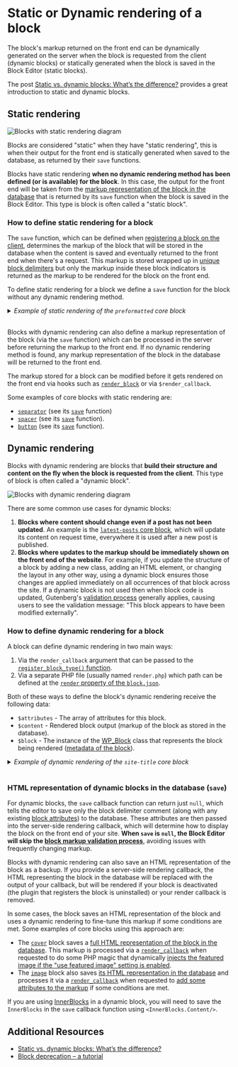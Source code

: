 # Static or Dynamic rendering of a block

The block's markup returned on the front end can be dynamically generated on the server when the block is requested from the client (dynamic blocks) or statically generated when the block is saved in the Block Editor (static blocks).

<div class="callout callout-tip">
The post <a href="https://developer.wordpress.org/news/2023/02/27/static-vs-dynamic-blocks-whats-the-difference/">Static vs. dynamic blocks: What’s the difference?</a> provides a great introduction to static and dynamic blocks.
</div>

## Static rendering 

![Blocks with static rendering diagram](https://developer.wordpress.org/files/2024/01/static-rendering.png)

Blocks are considered "static" when they have "static rendering", this is when their output for the front end is statically generated when saved to the database, as returned by their `save` functions.

Blocks have static rendering **when no dynamic rendering method has been defined (or is available) for the block**. In this case, the output for the front end will be taken from the [markup representation of the block in the database](https://developer.wordpress.org/block-editor/getting-started/fundamentals/markup-representation-block/) that is returned by its `save` function when the block is saved in the Block Editor. This type is block is often called a "static block".

### How to define static rendering for a block

The `save` function, which can be defined when [registering a block on the client](https://developer.wordpress.org/block-editor/getting-started/fundamentals/registration-of-a-block/#registration-of-the-block-with-javascript-client-side), determines the markup of the block that will be stored in the database when the content is saved and eventually returned to the front end when there's a request. This markup is stored wrapped up in [unique block delimiters](https://developer.wordpress.org/block-editor/getting-started/fundamentals/markup-representation-block/) but only the markup inside these block indicators is returned as the markup to be rendered for the block on the front end.

To define static rendering for a block we define a `save` function for the block without any dynamic rendering method.

<details><summary><em>Example of static rendering of the <code>preformatted</code> core block</em></summary>
<br/>
For example, the following <a href="https://github.com/WordPress/gutenberg/blob/trunk/packages/block-library/src/preformatted/save.js"><code>save</code> function</a> of the <a hreh="https://github.com/WordPress/gutenberg/tree/trunk/packages/block-library/src/preformatted"><code>preformatted</code></a> core block...

```js
import { RichText, useBlockProps } from '@wordpress/block-editor';

export default function save( { attributes } ) {
	const { content } = attributes;

	return (
		<pre { ...useBlockProps.save() }>
			<RichText.Content value={ content } />
		</pre>
	);
}
```

...generates the following markup representation of the block when `attributes.content` has the value `"This is some preformatted text"`...

```html
<!-- wp:preformatted -->
<pre class="wp-block-preformatted">This is some preformatted text</pre>
<!-- /wp:preformatted -->
```

...and it will return the following markup for the block to the front end when there's a request.

```html
<pre class="wp-block-preformatted">This is some preformatted text</pre>
```

</details>

<br/>

Blocks with dynamic rendering can also define a markup representation of the block (via the `save` function) which can be processed in the server before returning the markup to the front end. If no dynamic rendering method is found, any markup representation of the block in the database will be returned to the front end.

<div class="callout callout-info">
The markup stored for a block can be modified before it gets rendered on the front end via hooks such as <a href="https://developer.wordpress.org/reference/functions/render_block/"><code>render_block</code></a> or via <code>$render_callback</code>.
</div>

Some examples of core blocks with static rendering are:
- [`separator`](https://github.com/WordPress/gutenberg/blob/trunk/packages/block-library/src/separator) (see its [`save`](https://github.com/WordPress/gutenberg/blob/trunk/packages/block-library/src/separator/save.js) function) 
- [`spacer`](https://github.com/WordPress/gutenberg/blob/trunk/packages/block-library/src/spacer) (see its [`save`](https://github.com/WordPress/gutenberg/blob/trunk/packages/block-library/src/spacer/save.js) function).
- [`button`](https://github.com/WordPress/gutenberg/tree/trunk/packages/block-library/src/button) (see its [`save`](https://github.com/WordPress/gutenberg/blob/trunk/packages/block-library/src/button/save.js) function).


## Dynamic rendering

Blocks with dynamic rendering are blocks that **build their structure and content on the fly when the block is requested from the client**. This type of block is often called a "dynamic block".

![Blocks with dynamic rendering diagram](https://developer.wordpress.org/files/2024/01/dynamic-rendering.png)

There are some common use cases for dynamic blocks:

1. **Blocks where content should change even if a post has not been updated**. An example is the [`latest-posts` core block](https://github.com/WordPress/gutenberg/tree/trunk/packages/block-library/src/latest-posts), which will update its content on request time, everywhere it is used after a new post is published.
2. **Blocks where updates to the markup should be immediately shown on the front end of the website**. For example, if you update the structure of a block by adding a new class, adding an HTML element, or changing the layout in any other way, using a dynamic block ensures those changes are applied immediately on all occurrences of that block across the site. If a dynamic block is not used then when block code is updated, Gutenberg's [validation process](https://developer.wordpress.org/block-editor/reference-guides/block-api/block-edit-save/#validation) generally applies, causing users to see the validation message: "This block appears to have been modified externally".

### How to define dynamic rendering for a block

A block can define dynamic rendering in two main ways:
1. Via the `render_callback` argument that can be passed to the [`register_block_type()` function](https://developer.wordpress.org/block-editor/getting-started/fundamentals/registration-of-a-block/#registration-of-the-block-with-php-server-side).
1. Via a separate PHP file (usually named `render.php`) which path can be defined at the [`render` property of the `block.json`](https://developer.wordpress.org/block-editor/getting-started/fundamentals/block-json/#files-for-the-blocks-behavior-output-or-style).

Both of these ways to define the block's dynamic rendering receive the following data:
 - `$attributes` - The array of attributes for this block.
 - `$content` - Rendered block output (markup of the block as stored in the database).
 - `$block` - The instance of the [WP_Block](https://developer.wordpress.org/reference/classes/wp_block/) class that represents the block being rendered ([metadata of the block](https://developer.wordpress.org/block-editor/reference-guides/block-api/block-metadata/)).

<details><summary><em>Example of dynamic rendering of the <code>site-title</code> core block</em></summary>
<br/>

For example, the [`site-title`](https://github.com/WordPress/gutenberg/tree/trunk/packages/block-library/src/site-title) core block with the following function registered as [`render_callback`](https://github.com/WordPress/gutenberg/blob/trunk/packages/block-library/src/site-title/index.php)...


```php
function render_block_core_site_title( $attributes ) {
	$site_title = get_bloginfo( 'name' );
	if ( ! $site_title ) {
		return;
	}

	$tag_name = 'h1';
	$classes  = empty( $attributes['textAlign'] ) ? '' : "has-text-align-{$attributes['textAlign']}";
	if ( isset( $attributes['style']['elements']['link']['color']['text'] ) ) {
		$classes .= ' has-link-color';
	}

	if ( isset( $attributes['level'] ) ) {
		$tag_name = 0 === $attributes['level'] ? 'p' : 'h' . (int) $attributes['level'];
	}

	if ( $attributes['isLink'] ) {
		$aria_current = is_home() || ( is_front_page() && 'page' === get_option( 'show_on_front' ) ) ? ' aria-current="page"' : '';
		$link_target  = ! empty( $attributes['linkTarget'] ) ? $attributes['linkTarget'] : '_self';

		$site_title = sprintf(
			'<a href="%1$s" target="%2$s" rel="home"%3$s>%4$s</a>',
			esc_url( home_url() ),
			esc_attr( $link_target ),
			$aria_current,
			esc_html( $site_title )
		);
	}
	$wrapper_attributes = get_block_wrapper_attributes( array( 'class' => trim( $classes ) ) );

	return sprintf(
		'<%1$s %2$s>%3$s</%1$s>',
		$tag_name,
		$wrapper_attributes,
		// already pre-escaped if it is a link.
		$attributes['isLink'] ? $site_title : esc_html( $site_title )
	);
}
```

... generates the following markup representation of the block in the database (as [there's no `save` function defined for this block](https://github.com/WordPress/gutenberg/blob/trunk/packages/block-library/src/site-title/index.js))...

```html
<!-- wp:site-title /-->
```

...and it could generate the following markup for the block to the front end when there's a request (depending on the specific values on the server at request time).

```
<h1 class="wp-block-site-title"><a href="https://www.wp.org" target="_self" rel="home">My WordPress Website</a></h1>
```

</details>
<br/>

### HTML representation of dynamic blocks in the database (`save`)

For dynamic blocks, the `save` callback function can return just `null`, which tells the editor to save only the block delimiter comment (along with any existing [block attributes](https://developer.wordpress.org/block-editor/reference-guides/block-api/block-attributes/)) to the database. These attributes are then passed into the server-side rendering callback, which will determine how to display the block on the front end of your site. **When `save` is `null`, the Block Editor will skip the [block markup validation process](https://developer.wordpress.org/block-editor/reference-guides/block-api/block-edit-save/#validation)**, avoiding issues with frequently changing markup.

Blocks with dynamic rendering can also save an HTML representation of the block as a backup. If you provide a server-side rendering callback, the HTML representing the block in the database will be replaced with the output of your callback, but will be rendered if your block is deactivated (the plugin that registers the block is uninstalled) or your render callback is removed.

In some cases, the block saves an HTML representation of the block and uses a dynamic rendering to fine-tune this markup if some conditions are met. Some examples of core blocks using this approach are:
- The [`cover`](https://github.com/WordPress/gutenberg/blob/trunk/packages/block-library/src/cover) block saves a [full HTML representation of the block in the database](https://github.com/WordPress/gutenberg/blob/trunk/packages/block-library/src/cover/save.js). This markup is processed via a [`render_callback`](https://github.com/WordPress/gutenberg/blob/22741661998834e69db74ad863705ee2ce97b446/packages/block-library/src/cover/index.php#L74) when requested to do some PHP magic that dynamically [injects the featured image if the "use featured image" setting is enabled](https://github.com/WordPress/gutenberg/blob/22741661998834e69db74ad863705ee2ce97b446/packages/block-library/src/cover/index.php#L16).
- The [`image`](https://github.com/WordPress/gutenberg/blob/trunk/packages/block-library/src/image) block also saves [its HTML representation in the database](https://github.com/WordPress/gutenberg/blob/trunk/packages/block-library/src/image/save.js) and processes it via a [`render_callback`](https://github.com/WordPress/gutenberg/blob/22741661998834e69db74ad863705ee2ce97b446/packages/block-library/src/image/index.php#L363) when requested to [add some attributes to the markup](https://github.com/WordPress/gutenberg/blob/22741661998834e69db74ad863705ee2ce97b446/packages/block-library/src/image/index.php#L18) if some conditions are met.

If you are using [InnerBlocks](https://developer.wordpress.org/block-editor/how-to-guides/block-tutorial/nested-blocks-inner-blocks/) in a dynamic block, you will need to save the `InnerBlocks` in the `save` callback function using `<InnerBlocks.Content/>`.

## Additional Resources

- [Static vs. dynamic blocks: What’s the difference?](https://developer.wordpress.org/news/2023/02/27/static-vs-dynamic-blocks-whats-the-difference/)
- [Block deprecation – a tutorial](https://developer.wordpress.org/news/2023/03/10/block-deprecation-a-tutorial/)